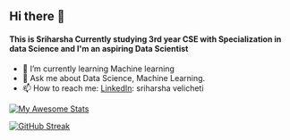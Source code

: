 ## Hi there 👋
#### This is Sriharsha Currently studying 3rd year CSE with Specialization in data Science and I'm an aspiring Data Scientist


- 🌱 I’m currently learning Machine learning
- 💬 Ask me about Data Science, Machine Learning.
- 📫 How to reach me: 
    [LinkedIn](https://www.linkedin.com/in/sriharsha-velicheti-0794351b2/): sriharsha velicheti
    
 [![My Awesome Stats](https://awesome-github-stats.azurewebsites.net/user-stats/sriharsha8991?cardType=github&theme=github-dark)](https://git.io/awesome-stats-card)

[![GitHub Streak](https://streak-stats.demolab.com?user=sriharsha8991&theme=highcontrast&hide_border=true)](https://git.io/streak-stats)
